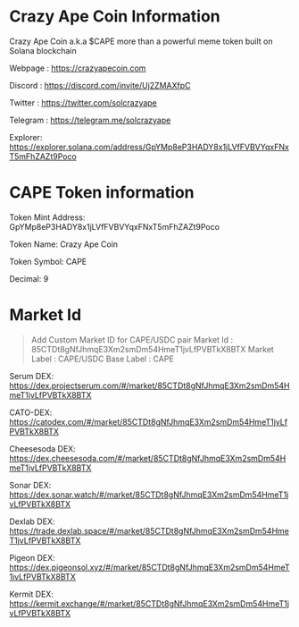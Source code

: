# Crazy Ape Coin Information
Crazy Ape Coin a.k.a $CAPE more than a powerful meme token built on Solana blockchain

Webpage : https://crazyapecoin.com

Discord : https://discord.com/invite/Uj2ZMAXfpC

Twitter : https://twitter.com/solcrazyape

Telegram : https://telegram.me/solcrazyape

Explorer: https://explorer.solana.com/address/GpYMp8eP3HADY8x1jLVfFVBVYqxFNxT5mFhZAZt9Poco

# CAPE Token information
Token Mint Address: GpYMp8eP3HADY8x1jLVfFVBVYqxFNxT5mFhZAZt9Poco

Token Name: Crazy Ape Coin

Token Symbol: CAPE

Decimal: 9

# Market Id
> Add Custom Market ID for CAPE/USDC pair
> Market Id : 85CTDt8gNfJhmqE3Xm2smDm54HmeT1jvLfPVBTkX8BTX
> Market Label : CAPE/USDC
> Base Label : CAPE

Serum DEX:
https://dex.projectserum.com/#/market/85CTDt8gNfJhmqE3Xm2smDm54HmeT1jvLfPVBTkX8BTX

CATO-DEX:
https://catodex.com/#/market/85CTDt8gNfJhmqE3Xm2smDm54HmeT1jvLfPVBTkX8BTX

Cheesesoda DEX:
https://dex.cheesesoda.com/#/market/85CTDt8gNfJhmqE3Xm2smDm54HmeT1jvLfPVBTkX8BTX

Sonar DEX:
https://dex.sonar.watch/#/market/85CTDt8gNfJhmqE3Xm2smDm54HmeT1jvLfPVBTkX8BTX

Dexlab DEX:
https://trade.dexlab.space/#/market/85CTDt8gNfJhmqE3Xm2smDm54HmeT1jvLfPVBTkX8BTX

Pigeon DEX:
https://dex.pigeonsol.xyz/#/market/85CTDt8gNfJhmqE3Xm2smDm54HmeT1jvLfPVBTkX8BTX

Kermit DEX:
https://kermit.exchange/#/market/85CTDt8gNfJhmqE3Xm2smDm54HmeT1jvLfPVBTkX8BTX
